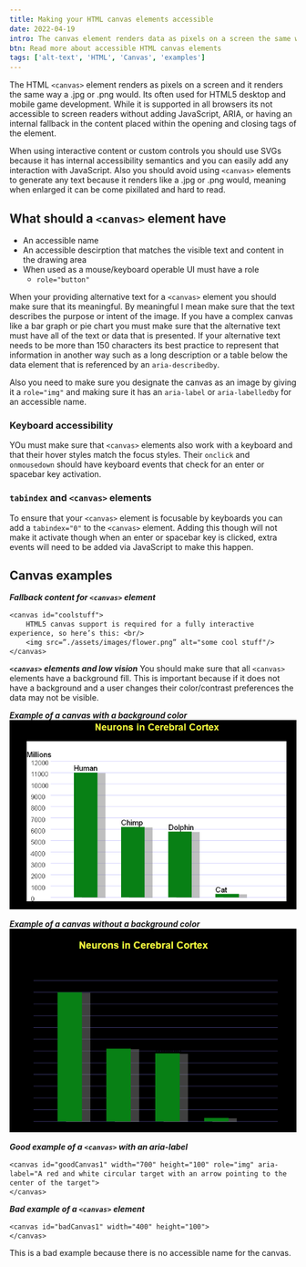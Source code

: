 ```yaml
---
title: Making your HTML canvas elements accessible
date: 2022-04-19
intro: The canvas element renders data as pixels on a screen the same way as a .jpg or .png would. While it is supported in all browsers, it is not readily accessible to screen readers without adding some JavaScript, ARIA or having an internal fallback in the content.
btn: Read more about accessible HTML canvas elements
tags: ['alt-text', 'HTML', 'Canvas', 'examples']
---
```


The HTML `<canvas>` element renders as pixels on a screen and it renders the same way a .jpg or .png would. Its often used for HTML5 desktop and mobile game development. While it is supported in all browsers its not accessible to screen readers without adding JavaScript, ARIA, or having an internal fallback in the content placed within the opening and closing tags of the element.

When using interactive content or custom controls you should use SVGs because it has internal accessibility semantics and you can easily add any interaction with JavaScript. Also you should avoid using `<canvas>` elements to generate any text because it renders like a .jpg or .png would, meaning when enlarged it can be come pixillated and hard to read.

## What should a `<canvas>` element have

- An accessible name
- An accessible descirption that matches the visible text and content in the drawing area
- When used as a mouse/keyboard operable UI must have a role
  - `role="button"`

When your providing alternative text for a `<canvas>` element you should make sure that its meaningful. By meaningful I mean make sure that the text describes the purpose or intent of the image. If you have a complex canvas like a bar graph or pie chart you must make sure that the alternative text must have all of the text or data that is presented. If your alternative text needs to be more than 150 characters its best practice to represent that information in another way such as a long description or a table below the data element that is referenced by an `aria-describedby`.

Also you need to make sure you designate the canvas as an image by giving it a `role="img"` and making sure it has an `aria-label` or `aria-labelledby` for an accessible name.

### Keyboard accessibility

YOu must make sure that `<canvas>` elements also work with a keyboard and that their hover styles match the focus styles. Their `onclick` and `onmousedown` should have keyboard events that check for an enter or spacebar key activation.

### `tabindex` and `<canvas>` elements

To ensure that your `<canvas>` element is focusable by keyboards you can add a `tabindex="0"` to the `<canvas>` element. Adding this though will not make it activate though when an enter or spacebar key is clicked, extra events will need to be added via JavaScript to make this happen.

## Canvas examples

**_Fallback content for `<canvas>` element_**

<div class="example">

    <canvas id="coolstuff">
        HTML5 canvas support is required for a fully interactive experience, so here’s this: <br/>
        <img src=”./assets/images/flower.png” alt="some cool stuff"/>
    </canvas>

</div>

**_`<canvas>` elements and low vision_**
You should make sure that all `<canvas>` elements have a background fill. This is important because if it does not have a background and a user changes their color/contrast preferences the data may not be visible.

<div class="row">
<div class="col">

**_Example of a canvas with a background color_**
![Canvas with a background color](../assets/images/chart-background.png)

</div>
<div class="col">

**_Example of a canvas without a background color_**
![Canvas without a background color](../assets/images/chart-nobackground.png)

</div>
</div>

**_Good example of a `<canvas>` with an aria-label_**

<div class="example">
    <canvas id="goodCanvas1" width="200" height="100" style="margin: 0 auto;" role="img"
    aria-label="A red and white circular target with an arrow
        pointing to the center of the target">
    </canvas>
    <script>
	var canvas = document.getElementById("goodCanvas1");
	var ctx = canvas.getContext("2d");
	var centerX = canvas.width / 2;
	var centerY = canvas.height / 2;
	var radius = 40;
	var radius2 = 30;
	var radius3 = 20;
	var radius4 = 10;
	ctx.fillStyle = "#eff2bc";
	ctx.fillRect(0,0,700,100);
	ctx.fillStyle = "green";
	ctx.fillRect(335,0,30,100);
	ctx.fillRect(300,36,100,30);
	ctx.beginPath();
	ctx.arc(centerX, centerY, radius, 0, 2 * Math.PI, false);
	ctx.strokeStyle = 'blue';
	ctx.lineWidth = 5;
	ctx.stroke();
	ctx.fillStyle = "#e22a2a";
	ctx.fill();
	ctx.beginPath();
	ctx.arc(centerX, centerY, radius2, 0, 2 * Math.PI, false);
	ctx.fillStyle = "white";
	ctx.fill();
	ctx.beginPath();
	ctx.arc(centerX, centerY, radius3, 0, 2 * Math.PI, false);
	ctx.fillStyle = "#e22a2a";
	ctx.fill();
	ctx.beginPath();
	ctx.arc(centerX, centerY, radius4, 0, 2 * Math.PI, false);
	ctx.fillStyle = "white";
	ctx.fill();
	ctx.strokeStyle = 'black';
	ctx.lineWidth = 3;
	ctx.beginPath();
	ctx.moveTo(250, 10);
	ctx.lineTo(centerX,centerY);
	ctx.stroke();
	ctx.beginPath();
	ctx.moveTo(345, 40);
	ctx.lineTo(centerX, centerY);
	ctx.lineTo(340,53);
	ctx.lineJoin = 'miter';
	ctx.stroke();
</script>

    <canvas id="goodCanvas1" width="700" height="100" role="img" aria-label="A red and white circular target with an arrow pointing to the center of the target">
    </canvas>

</div>

**_Bad example of a `<canvas>` element_**

<div class="example">

    <canvas id="badCanvas1" width="400" height="100">
    </canvas>

<p>This is a bad example because there is no accessible name for the canvas.</p>
</div>
